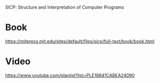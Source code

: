 SICP: Structure and Interpretation of Computer Programs

# Book

https://mitpress.mit.edu/sites/default/files/sicp/full-text/book/book.html

# Video

https://www.youtube.com/playlist?list=PLE18841CABEA24090
